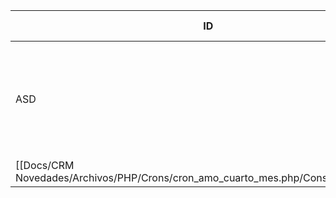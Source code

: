 | ID<br> | Tipo   | Archivo Origen                                                                                            | Modulo Funcional       | Base de Datos    | Tablas Afectadas | Joins | Objetivo                                                                        | Impacto | Observacion |
| ------ | ------ | --------------------------------------------------------------------------------------------------------- | ---------------------- | ---------------- | ---------------- | ----- | ------------------------------------------------------------------------------- | ------- | ----------- |
| ASD    | SELECT | [[Docs/CRM Novedades/Archivos/PHP/Crons/cron_amo_cuarto_mes.php/Consultas/Consultas\|cron_amo_cuarto_mes.php]] | Asignación AMO 4to mes | gyssrl_novedades | sw_operaciones   | -     | Obtener leads con producto 51, no estado 3, y fecha específica (o hace 3 meses) | Lectura |             |
[[Docs/CRM Novedades/Archivos/PHP/Crons/cron_amo_cuarto_mes.php/Consultas/Consultas|Consultas]]